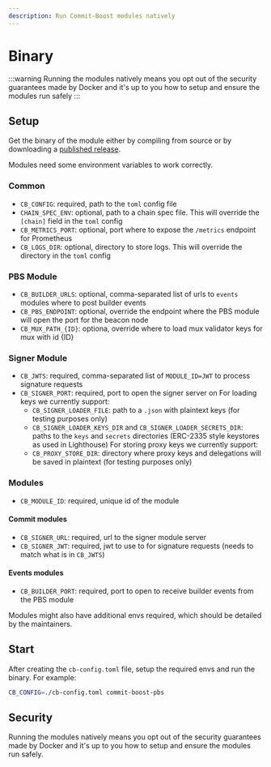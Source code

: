 ```yaml
---
description: Run Commit-Boost modules natively
---
```


# Binary

:::warning
Running the modules natively means you opt out of the security guarantees made by Docker and it's up to you how to setup and ensure the modules run safely
:::


## Setup
Get the binary of the module either by compiling from source or by downloading a [published release](https://github.com/Commit-Boost/commit-boost-client/releases).

Modules need some environment variables to work correctly.

### Common
- `CB_CONFIG`: required, path to the `toml` config file
- `CHAIN_SPEC_ENV`: optional, path to a chain spec file. This will override the `[chain]` field in the `toml` config
- `CB_METRICS_PORT`: optional, port where to expose the `/metrics` endpoint for Prometheus
- `CB_LOGS_DIR`: optional, directory to store logs. This will override the directory in the `toml` config

### PBS Module
- `CB_BUILDER_URLS`: optional, comma-separated list of urls to `events` modules where to post builder events
- `CB_PBS_ENDPOINT`: optional, override the endpoint where the PBS module will open the port for the beacon node
- `CB_MUX_PATH_{ID}`: optiona, override where to load mux validator keys for mux with id {ID}

### Signer Module
- `CB_JWTS`: required, comma-separated list of `MODULE_ID=JWT` to process signature requests
- `CB_SIGNER_PORT`: required, port to open the signer server on
For loading keys we currently support:
    - `CB_SIGNER_LOADER_FILE`: path to a `.json` with plaintext keys (for testing purposes only)
    - `CB_SIGNER_LOADER_KEYS_DIR` and `CB_SIGNER_LOADER_SECRETS_DIR`: paths to the `keys` and `secrets` directories (ERC-2335 style keystores as used in Lighthouse)
For storing proxy keys we currently support:
    - `CB_PROXY_STORE_DIR`: directory where proxy keys and delegations will be saved in plaintext (for testing purposes only)


### Modules
- `CB_MODULE_ID`: required, unique id of the module

#### Commit modules
- `CB_SIGNER_URL`: required, url to the signer module server
- `CB_SIGNER_JWT`: required, jwt to use to for signature requests (needs to match what is in `CB_JWTS`)

#### Events modules
- `CB_BUILDER_PORT`: required, port to open to receive builder events from the PBS module

Modules might also have additional envs required, which should be detailed by the maintainers.

## Start

After creating the `cb-config.toml` file, setup the required envs and run the binary. For example:

```bash
CB_CONFIG=./cb-config.toml commit-boost-pbs
```

## Security
Running the modules natively means you opt out of the security guarantees made by Docker and it's up to you how to setup and ensure the modules run safely. 

